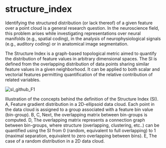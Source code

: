# structure_index

Identifying the structured distribution (or lack thereof) of a given feature over a point cloud is a general research question. In the neuroscience field, this problem arises while investigating representations over neural manifolds (e.g., spatial coding), in the analysis of neurophysiological signals (e.g., auditory coding) or in anatomical image segmentation. 

The Structure Index is a graph-based topological metric aimed to quantify the distribution of feature values in arbitrary dimensional spaces. The SI is defined from the overlapping distribution of data points sharing similar feature values in a given neighborhood. It can be applied to both scalar and vectorial features permitting quantification of the relative contribution of related variables.

![sI_github_F1](https://user-images.githubusercontent.com/48024498/203568627-fd912bb2-fc94-4c1f-bfe3-85247dc1cde5.png)

Illustration of the concepts behind the definition of the Structure Index (SI). A, Feature gradient distribution in a 2D-ellipsoid data cloud. Each point in the data cloud is assigned to a group associated with a feature bin value (bin-group). B, C, Next, the overlapping matrix between bin-groups is computed. D, The overlapping matrix represents a connection graph between bin-groups, where structure (overlapping, clustering, etc..) can be quantified using the SI from 0 (random, equivalent to full overlapping) to 1 (maximal separation, equivalent to zero overlapping between bins). E, The case of a random distribution in a 2D data cloud.
